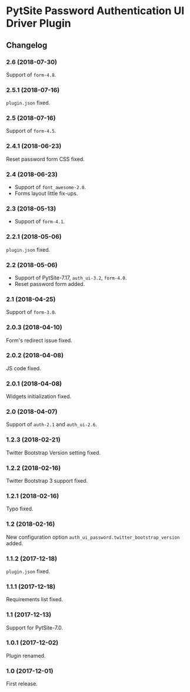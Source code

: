 # PytSite Password Authentication UI Driver Plugin


## Changelog


### 2.6 (2018-07-30)

Support of `form-4.8`.


### 2.5.1 (2018-07-16)

`plugin.json` fixed.


### 2.5 (2018-07-16)

Support of `form-4.5`.


### 2.4.1 (2018-06-23)

Reset password form CSS fixed.


### 2.4 (2018-06-23)

- Support of `font_awesome-2.0`.
- Forms layout little fix-ups.


### 2.3 (2018-05-13)

- Support of `form-4.1`.


### 2.2.1 (2018-05-06)

`plugin.json` fixed.


### 2.2 (2018-05-06)

- Support of PytSite-7.17, `auth_ui-3.2`, `form-4.0`.
- Reset password form added.


### 2.1 (2018-04-25)

Support of `form-3.0`.


### 2.0.3 (2018-04-10)

Form's redirect issue fixed.


### 2.0.2 (2018-04-08)

JS code fixed.


### 2.0.1 (2018-04-08)

Widgets initialization fixed.


### 2.0 (2018-04-07)

Support of `auth-2.1` and `auth_ui-2.6`.


### 1.2.3 (2018-02-21)

Twitter Bootstrap Version setting fixed.


### 1.2.2 (2018-02-16)

Twitter Bootstrap 3 support fixed.


### 1.2.1 (2018-02-16)

Typo fixed.


### 1.2 (2018-02-16)

New configuration option `auth_ui_password.twitter_bootstrap_version`
added.


### 1.1.2 (2017-12-18)

`plugin.json` fixed.


### 1.1.1 (2017-12-18)

Requirements list fixed.


### 1.1 (2017-12-13)

Support for PytSite-7.0.


### 1.0.1 (2017-12-02)

Plugin renamed.


### 1.0 (2017-12-01)

First release.
